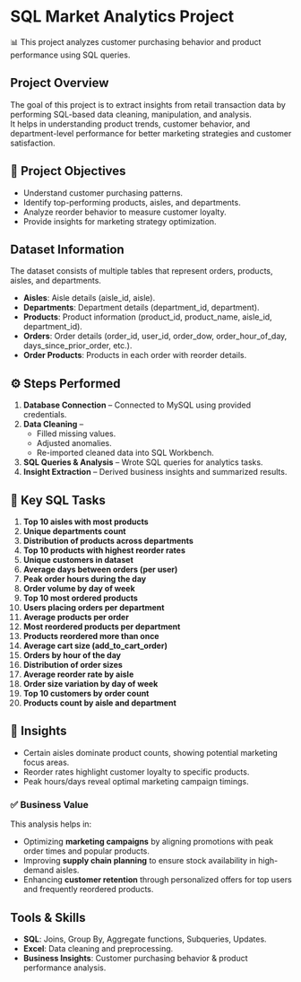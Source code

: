 # SQL Market Analytics Project

📊 This project analyzes customer purchasing behavior and product performance using SQL queries.

## Project Overview
The goal of this project is to extract insights from retail transaction data by performing SQL-based data cleaning, manipulation, and analysis.  
It helps in understanding product trends, customer behavior, and department-level performance for better marketing strategies and customer satisfaction.

## 📌 Project Objectives
- Understand customer purchasing patterns.
- Identify top-performing products, aisles, and departments.
- Analyze reorder behavior to measure customer loyalty.
- Provide insights for marketing strategy optimization.

## Dataset Information
The dataset consists of multiple tables that represent orders, products, aisles, and departments.
- **Aisles**: Aisle details (aisle_id, aisle).
- **Departments**: Department details (department_id, department).
- **Products**: Product information (product_id, product_name, aisle_id, department_id).
- **Orders**: Order details (order_id, user_id, order_dow, order_hour_of_day, days_since_prior_order, etc.).
- **Order Products**: Products in each order with reorder details.

## ⚙️ Steps Performed
1. **Database Connection** – Connected to MySQL using provided credentials.  
2. **Data Cleaning** –  
   - Filled missing values.  
   - Adjusted anomalies.  
   - Re-imported cleaned data into SQL Workbench.  
3. **SQL Queries & Analysis** – Wrote SQL queries for analytics tasks.  
4. **Insight Extraction** – Derived business insights and summarized results.

## 📌 Key SQL Tasks
1. **Top 10 aisles with most products**  
2. **Unique departments count**  
3. **Distribution of products across departments**  
4. **Top 10 products with highest reorder rates**  
5. **Unique customers in dataset**  
6. **Average days between orders (per user)**  
7. **Peak order hours during the day**  
8. **Order volume by day of week**  
9. **Top 10 most ordered products**  
10. **Users placing orders per department**  
11. **Average products per order**  
12. **Most reordered products per department**  
13. **Products reordered more than once**  
14. **Average cart size (add_to_cart_order)**  
15. **Orders by hour of the day**  
16. **Distribution of order sizes**  
17. **Average reorder rate by aisle**  
18. **Order size variation by day of week**  
19. **Top 10 customers by order count**  
20. **Products count by aisle and department**

## 🚀 Insights
- Certain aisles dominate product counts, showing potential marketing focus areas.
- Reorder rates highlight customer loyalty to specific products.
- Peak hours/days reveal optimal marketing campaign timings.

### ✅ Business Value
This analysis helps in:  
- Optimizing **marketing campaigns** by aligning promotions with peak order times and popular products.  
- Improving **supply chain planning** to ensure stock availability in high-demand aisles.  
- Enhancing **customer retention** through personalized offers for top users and frequently reordered products.

## Tools & Skills
- **SQL**: Joins, Group By, Aggregate functions, Subqueries, Updates.
- **Excel**: Data cleaning and preprocessing.
- **Business Insights**: Customer purchasing behavior & product performance analysis.
